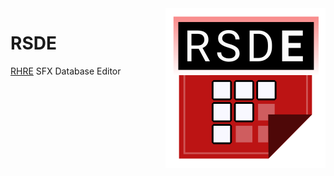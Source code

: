 <img align="right" src="gui/src/main/resources/icon/256.png" height="256" width="256">

# RSDE
[RHRE](https://github.com/chrislo27/RhythmHeavenRemixEditor) SFX Database Editor
